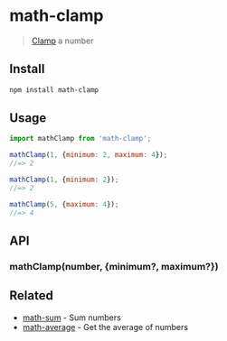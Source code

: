 # math-clamp

> [Clamp](https://en.wikipedia.org/wiki/Clamping_(graphics)) a number

## Install

```sh
npm install math-clamp
```

## Usage

```js
import mathClamp from 'math-clamp';

mathClamp(1, {minimum: 2, maximum: 4});
//=> 2

mathClamp(1, {minimum: 2});
//=> 2

mathClamp(5, {maximum: 4});
//=> 4
```

## API

### mathClamp(number, {minimum?, maximum?})

## Related

- [math-sum](https://github.com/sindresorhus/math-sum) - Sum numbers
- [math-average](https://github.com/sindresorhus/math-average) - Get the average of numbers
